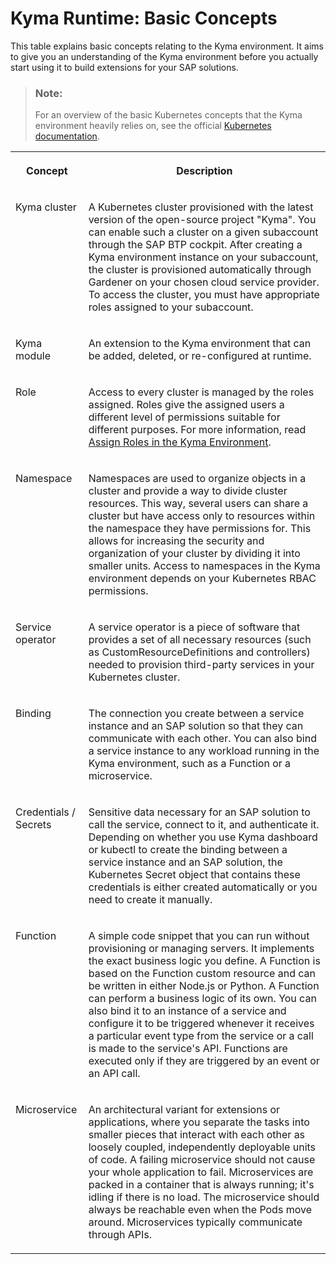 <!-- loio4a0dd09368ce40bfa3c99cae46de49e1 -->

# Kyma Runtime: Basic Concepts



This table explains basic concepts relating to the Kyma environment. It aims to give you an understanding of the Kyma environment before you actually start using it to build extensions for your SAP solutions.

> ### Note:  
> For an overview of the basic Kubernetes concepts that the Kyma environment heavily relies on, see the official [Kubernetes documentation](https://kubernetes.io/docs/reference/glossary/?all=true).




<table>
<tr>
<th valign="top">

Concept

</th>
<th valign="top">

Description

</th>
</tr>
<tr>
<td valign="top">

Kyma cluster

</td>
<td valign="top">

A Kubernetes cluster provisioned with the latest version of the open-source project "Kyma". You can enable such a cluster on a given subaccount through the SAP BTP cockpit. After creating a Kyma environment instance on your subaccount, the cluster is provisioned automatically through Gardener on your chosen cloud service provider. To access the cluster, you must have appropriate roles assigned to your subaccount.

</td>
</tr>
<tr>
<td valign="top">

Kyma module

</td>
<td valign="top">

An extension to the Kyma environment that can be added, deleted, or re-configured at runtime.

</td>
</tr>
<tr>
<td valign="top">

Role

</td>
<td valign="top">

Access to every cluster is managed by the roles assigned. Roles give the assigned users a different level of permissions suitable for different purposes. For more information, read [Assign Roles in the Kyma Environment](../60-security/assign-roles-in-the-kyma-environment-148ae38.md).

</td>
</tr>
<tr>
<td valign="top">

Namespace

</td>
<td valign="top">

Namespaces are used to organize objects in a cluster and provide a way to divide cluster resources. This way, several users can share a cluster but have access only to resources within the namespace they have permissions for. This allows for increasing the security and organization of your cluster by dividing it into smaller units. Access to namespaces in the Kyma environment depends on your Kubernetes RBAC permissions.

</td>
</tr>
<tr>
<td valign="top">

Service operator

</td>
<td valign="top">

A service operator is a piece of software that provides a set of all necessary resources \(such as CustomResourceDefinitions and controllers\) needed to provision third-party services in your Kubernetes cluster.

</td>
</tr>
<tr>
<td valign="top">

Binding

</td>
<td valign="top">

The connection you create between a service instance and an SAP solution so that they can communicate with each other. You can also bind a service instance to any workload running in the Kyma environment, such as a Function or a microservice.

</td>
</tr>
<tr>
<td valign="top">

Credentials / Secrets

</td>
<td valign="top">

Sensitive data necessary for an SAP solution to call the service, connect to it, and authenticate it. Depending on whether you use Kyma dashboard or kubectl to create the binding between a service instance and an SAP solution, the Kubernetes Secret object that contains these credentials is either created automatically or you need to create it manually.

</td>
</tr>
<tr>
<td valign="top">

Function

</td>
<td valign="top">

A simple code snippet that you can run without provisioning or managing servers. It implements the exact business logic you define. A Function is based on the Function custom resource and can be written in either Node.js or Python. A Function can perform a business logic of its own. You can also bind it to an instance of a service and configure it to be triggered whenever it receives a particular event type from the service or a call is made to the service's API. Functions are executed only if they are triggered by an event or an API call.

</td>
</tr>
<tr>
<td valign="top">

Microservice

</td>
<td valign="top">

An architectural variant for extensions or applications, where you separate the tasks into smaller pieces that interact with each other as loosely coupled, independently deployable units of code. A failing microservice should not cause your whole application to fail. Microservices are packed in a container that is always running; it's idling if there is no load. The microservice should always be reachable even when the Pods move around. Microservices typically communicate through APIs.

</td>
</tr>
</table>

